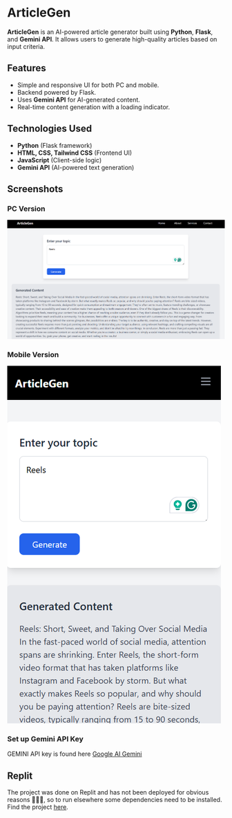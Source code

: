 # ArticleGen

**ArticleGen** is an AI-powered article generator built using **Python**, **Flask**, and **Gemini API**. It allows users to generate high-quality articles based on input criteria.

## Features

- Simple and responsive UI for both PC and mobile.
- Backend powered by Flask.
- Uses **Gemini API** for AI-generated content.
- Real-time content generation with a loading indicator.

## Technologies Used

- **Python** (Flask framework)
- **HTML, CSS, Tailwind CSS** (Frontend UI)
- **JavaScript** (Client-side logic)
- **Gemini API** (AI-powered text generation)

## Screenshots

### PC Version

![PC Version](pc.png)

### Mobile Version

![Mobile Version](mob.png)

### Set up Gemini API Key

GEMINI API key is found here [Google AI Gemini](https://aistudio.google.com/app/apikey)

## Replit

The project was done on Replit and has not been deployed for obvious reasons 💸💸💸, so to run elsewhere some dependencies need to be installed.
Find the project [here](https://replit.com/@shakun650/ArticleGen).
